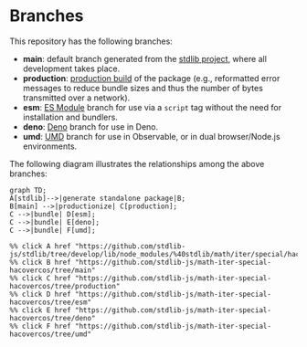 <!--

@license Apache-2.0

Copyright (c) 2022 The Stdlib Authors.

Licensed under the Apache License, Version 2.0 (the "License");
you may not use this file except in compliance with the License.
You may obtain a copy of the License at

    http://www.apache.org/licenses/LICENSE-2.0

Unless required by applicable law or agreed to in writing, software
distributed under the License is distributed on an "AS IS" BASIS,
WITHOUT WARRANTIES OR CONDITIONS OF ANY KIND, either express or implied.
See the License for the specific language governing permissions and
limitations under the License.

-->

# Branches

This repository has the following branches:

-   **main**: default branch generated from the [stdlib project][stdlib-url], where all development takes place.
-   **production**: [production build][production-url] of the package (e.g., reformatted error messages to reduce bundle sizes and thus the number of bytes transmitted over a network).
-   **esm**: [ES Module][esm-url] branch for use via a `script` tag without the need for installation and bundlers.
-   **deno**: [Deno][deno-url] branch for use in Deno.
-   **umd**: [UMD][umd-url] branch for use in Observable, or in dual browser/Node.js environments.

The following diagram illustrates the relationships among the above branches:

```mermaid
graph TD;
A[stdlib]-->|generate standalone package|B;
B[main] -->|productionize| C[production];
C -->|bundle| D[esm];
C -->|bundle| E[deno];
C -->|bundle| F[umd];

%% click A href "https://github.com/stdlib-js/stdlib/tree/develop/lib/node_modules/%40stdlib/math/iter/special/hacovercos"
%% click B href "https://github.com/stdlib-js/math-iter-special-hacovercos/tree/main"
%% click C href "https://github.com/stdlib-js/math-iter-special-hacovercos/tree/production"
%% click D href "https://github.com/stdlib-js/math-iter-special-hacovercos/tree/esm"
%% click E href "https://github.com/stdlib-js/math-iter-special-hacovercos/tree/deno"
%% click F href "https://github.com/stdlib-js/math-iter-special-hacovercos/tree/umd"
```

[stdlib-url]: https://github.com/stdlib-js/stdlib/tree/develop/lib/node_modules/%40stdlib/math/iter/special/hacovercos
[production-url]: https://github.com/stdlib-js/math-iter-special-hacovercos/tree/production
[deno-url]: https://github.com/stdlib-js/math-iter-special-hacovercos/tree/deno
[umd-url]: https://github.com/stdlib-js/math-iter-special-hacovercos/tree/umd
[esm-url]: https://github.com/stdlib-js/math-iter-special-hacovercos/tree/esm